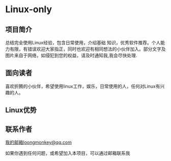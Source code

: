 # Linux-only



## 项目简介

总结完全使用Linux经验，包含日常使用，介绍基础 知识，优秀软件推荐。个人能力有限，有错误欢迎大家指正，同时也欢迎有相同想法的小伙伴加入。部分文字及图片来自于网络，如侵犯到您的权益，请及时通知我,我会尽快处理.



## 面向读者

喜欢折腾的小伙伴，希望使用linux工作，娱乐，日常使用的人，任何对Linux有兴趣的人。



## Linux优势









## 联系作者

我的邮箱loongmonkey@qq.com 

如果你遇到任何问题，或希望加入本项目，可以通过邮箱联系我

